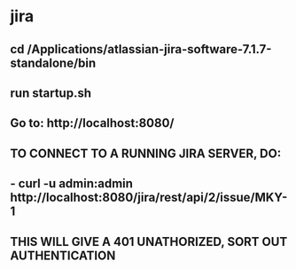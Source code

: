 # jira

##  cd /Applications/atlassian-jira-software-7.1.7-standalone/bin
##  run startup.sh
## Go to: http://localhost:8080/


## TO CONNECT TO A RUNNING JIRA SERVER, DO:
## - curl -u admin:admin http://localhost:8080/jira/rest/api/2/issue/MKY-1
## THIS WILL GIVE A 401 UNATHORIZED, SORT OUT AUTHENTICATION


